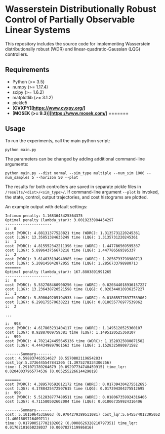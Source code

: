 Wasserstein Distributionally Robust Control of Partially Observable Linear Systems
====================================================

This repository includes the source code for implementing Wasserstein distributionally robust (WDR) and linear-quadratic-Gaussian (LQG) controllers.

## Requirements
- Python (>= 3.5)
- numpy (>= 1.17.4)
- scipy (>= 1.6.2)
- matplotlib (>= 3.1.2)
- pickle5
- **[CVXPY][https://www.cvxpy.org/]**
- **[MOSEK (>= 9.3)][https://www.mosek.com/]**
=======

## Usage

To run the experiments, call the main python script:
```
python main.py
```

The parameters can be changed by adding additional command-line arguments:
```
python main.py --dist normal --sim_type multiple --num_sim 1000 --num_samples 5 --horizon 50 --plot
```

The results for both controllers are saved in separate pickle files in `/results/<dist>/<sim_type>/`. If command-line argument `--plot` is invoked, the state, control, output trajectories, and cost histograms are plotted.


An example output with default settings:

```
Infimum penalty: 1.1683645425364375
Optimal penalty (lambda_star): 3.0019233984454297
---------------------
i:  0
cost (WDRC): 4.88131377528821 time (WDRC): 1.3135731220245361
cost (LQG): 13.35851384635249 time (LQG): 1.3135731220245361
i:  1
cost (WDRC): 4.815552342211396 time (WDRC): 1.447786569595337
cost (LQG): 5.899643756673218 time (LQG): 1.447786569595337
i:  2
cost (WDRC): 3.614633194940985 time (WDRC): 1.2856733798980713
cost (LQG): 5.209145042872055 time (LQG): 1.2856733798980713
=======
Optimal penalty (lambda_star): 167.8803891991265
---------------------
i:  0
cost (WDRC): 5.532708460900256 time (WDRC): 0.020344018936157227
cost (LQG): 13.236438720521598 time (LQG): 0.020344018936157227
i:  1
cost (WDRC): 5.890649205194933 time (WDRC): 0.018655776977539062
cost (LQG): 6.290175570638221 time (LQG): 0.018655776977539062
i:  2

...

i:  998
cost (WDRC): 4.617803231404117 time (WDRC): 1.1495120525360107
cost (LQG): 8.92887009759381 time (LQG): 1.1495120525360107
i:  999
cost (WDRC): 4.7021424455645136 time (WDRC): 1.1528325080871582
cost (LQG): 4.444349897961563 time (LQG): 1.1528325080871582

-------Summary-------
cost: 4.598837463514627 (0.5570802119654283) cost_lqr:5.3736445547841205 (1.3975270334306256)
time: 1.291071789264679 (0.09297734740459915) time_lqr: 0.02040037965774536 (0.005255226614429819)

=======
cost (WDRC): 4.389570592012172 time (WDRC): 0.017394304275512695
cost (LQG): 4.1788425472507615 time (LQG): 0.017394304275512695
i:  999
cost (WDRC): 5.512838777480511 time (WDRC): 0.018067359924316406
cost (LQG): 4.711580502602004 time (LQG): 0.018067359924316406

-------Summary-------
cost: 5.10159645316663 (0.9704279389511081) cost_lqr:5.645574012395052 (1.4601609716409711)
time: 0.017900517702102662 (0.0008626328210797351) time_lqr: 0.01762101650238037 (0.0007827119986816)
```

